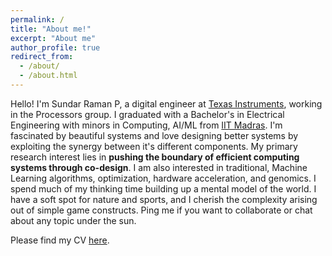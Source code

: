 ```yaml
---
permalink: /
title: "About me!"
excerpt: "About me"
author_profile: true
redirect_from: 
  - /about/
  - /about.html
---
```


Hello! I'm Sundar Raman P, a digital engineer at [Texas Instruments](https://www.ti.com/), working in the Processors group. I graduated with a Bachelor's in Electrical Engineering with minors in Computing, AI/ML from [IIT Madras](https://www.iitm.ac.in/). I'm fascinated by beautiful systems and love designing better systems by exploiting the synergy between it's different components. My primary research interest lies in **pushing the boundary of efficient computing systems through co-design**. I am also interested in traditional, Machine Learning algorithms, optimization, hardware acceleration, and genomics. I spend much of my thinking time building up a mental model of the world. I have a soft spot for nature and sports, and I cherish the complexity arising out of simple game constructs. Ping me if you want to collaborate or chat about any topic under the sun. 

Please find my CV [here](https://drive.google.com/file/d/1JzpAbgEW6jZUCNxKLrVsUjt-ngKPseIA/view?usp=share_link).
